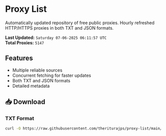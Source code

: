 # Proxy List

Automatically updated repository of free public proxies. Hourly refreshed HTTP/HTTPS proxies in both TXT and JSON formats.

**Last Updated:** `Saturday 07-06-2025 06:11:57 UTC`  
**Total Proxies:** `5147`

## Features
- Multiple reliable sources
- Concurrent fetching for faster updates
- Both TXT and JSON formats
- Detailed metadata

## 📥 Download

### TXT Format
```bash
curl -O https://raw.githubusercontent.com/theriturajps/proxy-list/main/proxies.txt